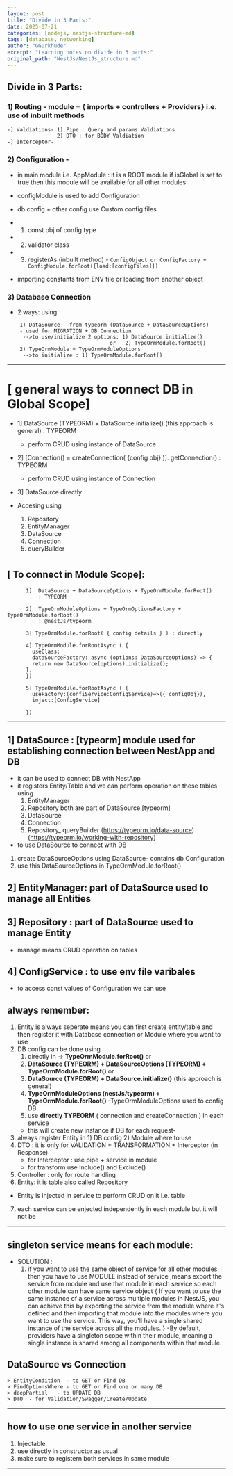 ```yaml
---
layout: post
title: "Divide in 3 Parts:"
date: 2025-07-21
categories: [nodejs, nestjs-structure-md]
tags: [database, networking]
author: "GGurkhude"
excerpt: "Learning notes on divide in 3 parts:"
original_path: "NestJs/NestJs_structure.md"
---
```


## Divide in 3 Parts:

### 1) Routing - module = { imports + controllers + Providers} i.e. use of inbuilt methods
```
-] Valdiations- 1) Pipe : Query and params Valdiations
                2) DTO : for BODY Valdiation
-] Interceptor- 
```
### 2) Configuration -
  - in main module i.e. AppModule : it is a ROOT module
    if isGlobal is set to true  then this module will be available for all other modules
  - configModule is used to add Configuration
  - db config + other config use Custom config files  

  - 1) const obj of config type
  - 2) validator class 
  - 3) registerAs (inbuilt method) - 
  `ConfigObject or ConfigFactory + ConfigModule.forRoot({load:[configFiles]})`
  - importing constants from ENV file or loading from another object
### 3) Database Connection
   - 2 ways: using
   ```
       1) DataSource - from typeorm (DataSource + DataSourceOptions)
       - used for MIGRATION + DB Connection
        -->to use/initialize 2 options: 1) DataSource.initialize() 
                                    or   2) TypeOrmModule.forRoot()
       2) TypeOrmModule + TypeOrmModuleOptions 
        -->to initialize : 1) TypeOrmModule.forRoot()
  ```
---
# [ general ways to connect DB in Global Scope]


- 1]  DataSource (TYPEORM) + DataSource.initialize() (this approach is general)
    : TYPEORM
    - perform CRUD using instance of DataSource

- 2] [Connection() = createConnection( {config obj} )]. getConnection()
    : TYPEORM
    - perform CRUD using instance of Connection 
- 3] DataSource directly

- Accesing using 
    1) Repository 
    2) EntityManager 
    3) DataSource 
    4) Connection
    5) queryBuilder
#
## [ To connect in Module Scope]:
```
      1]  DataSource + DataSourceOptions + TypeOrmModule.forRoot()
          : TYPEORM

      2]  TypeOrmModuleOptions + TypeOrmOptionsFactory + TypeOrmModule.forRoot()
          : @nestJs/typeorm

      3] TypeOrmModule.forRoot( { config details } ) : directly

      4] TypeOrmModule.forRootAsync ( {
        useClass:
        dataSourceFactory: async (options: DataSourceOptions) => {
        return new DataSource(options).initialize();
      },
      })

      5] TypeOrmModule.forRootAsync ( { 
        useFactory:(confiService:ConfigService)=>({ configObj}),
        inject:[ConfigService]

      })
```
-----------------

## 1] DataSource : [typeorm] module used for establishing connection between NestApp and DB 
- it can be used to connect DB with NestApp
- it registers Entity/Table and we can perform operation on these
   tables using 
  1) EntityManager 
  2) Repository  both are part of DataSource [typeorm]
  3) DataSource
  4) Connection
  5) Repository_ queryBuilder
(https://typeorm.io/data-source)
(https://typeorm.io/working-with-repository)
- to use DataSource to connect with DB 
1) create DataSourceOptions using DataSource- contains db Configuration
2) use this DataSourceOptions in TypeOrmModule.forRoot()

## 2] EntityManager: part of DataSource used to manage all Entities
## 3] Repository : part of DataSource used to manage Entity
- manage means CRUD operation on tables
## 4] ConfigService : to use env file varibales
- to access const values of Configuration we can use 

## always remember:
1) Entity is always seperate means you can first create entity/table 
    and then register it with Database connection or Module where you
    want to use
2) DB config can be done using 
    1) directly in  -> **TypeOrmModule.forRoot()** or
    2) **DataSource (TYPEORM) + DataSourceOptions (TYPEORM) +
     TypeOrmModule.forRoot()**  or 
    3) **DataSource (TYPEORM) + DataSource.initialize()** (this approach is general)
    4) **TypeOrmModuleOptions (nestJs/typeorm) + TypeOrmModule.forRoot()**
      -TypeOrmModuleOptions used to config DB
    5) use **directly TYPEORM** ( connection and createConnection ) in each service
      - this will create new instance if DB for each request-
3) always register Entity in 1) DB config 2) Module where to use
4) DTO : it is only for VALIDATION + TRANSFORMATION + Interceptor (in Response)
      - for Interceptor : use pipe + service in module
      - for transform use Include() and Exclude()
5) Controller : only for route handling
6) Entity: it is table also called Repository 
  - Entity is injected in service to perform CRUD on it i.e. table
7) each service can be enjected independently in each module but it will not be
 
----
## singleton service means for each module:
- SOLUTION : 
  1.  if you want to use the same object of service for all other 
  modules then you have to use MODULE instead of service ,means export 
  the service from module and use that module in each service so each 
  other module can have same service object
  {
    If you want to use the same instance of a service across multiple modules 
  in NestJS, you can achieve this by exporting the service from the module 
  where it's defined and then importing that module into the modules where
   you want to use the service. This way, you'll have a single shared 
   instance of the service across all the modules.
   }
  -By default, providers have a singleton scope within their module, 
  meaning a single instance is shared among all components within that module.

## DataSource vs Connection 
```
> EntityCondition  - to GET or Find DB
> FindOptionsWhere - to GET or Find one or many DB 
> deepPartial   - to UPDATE DB
> DTO  - for Validation/Swagger/Create/Update
```
------------------
## how to use one service in another service
1) Injectable 
2) use directly in constructor as usual
3) make sure to registern both services in same module
----------------